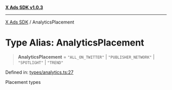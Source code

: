 [**X Ads SDK v1.0.3**](../README.md)

***

[X Ads SDK](../globals.md) / AnalyticsPlacement

# Type Alias: AnalyticsPlacement

> **AnalyticsPlacement** = `"ALL_ON_TWITTER"` \| `"PUBLISHER_NETWORK"` \| `"SPOTLIGHT"` \| `"TREND"`

Defined in: [types/analytics.ts:27](https://github.com/kage1020/x-ads-sdk/blob/main/src/types/analytics.ts#L27)

Placement types
